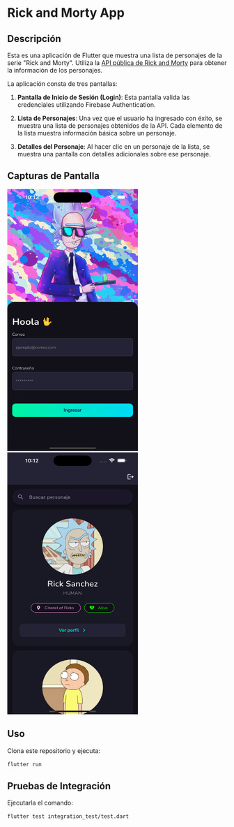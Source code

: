 # Rick and Morty App

## Descripción

Esta es una aplicación de Flutter que muestra una lista de personajes de la serie "Rick and Morty". Utiliza la [API pública de Rick and Morty](https://rickandmortyapi.com/) para obtener la información de los personajes.

La aplicación consta de tres pantallas:

1. **Pantalla de Inicio de Sesión (Login)**: Esta pantalla valida las credenciales utilizando Firebase Authentication.

2. **Lista de Personajes**: Una vez que el usuario ha ingresado con éxito, se muestra una lista de personajes obtenidos de la API. Cada elemento de la lista muestra información básica sobre un personaje.

3. **Detalles del Personaje**: Al hacer clic en un personaje de la lista, se muestra una pantalla con detalles adicionales sobre ese personaje.

## Capturas de Pantalla

<img src="screenshots/screenshot1.png" alt="Screenshot 1" width="300" height="600">
<img src="screenshots/screenshot2.png" alt="Screenshot 1" width="300" height="600">

## Uso

Clona este repositorio y ejecuta:

```bash
flutter run
```

## Pruebas de Integración

Ejecutarla el comando:

```bash
flutter test integration_test/test.dart
```
